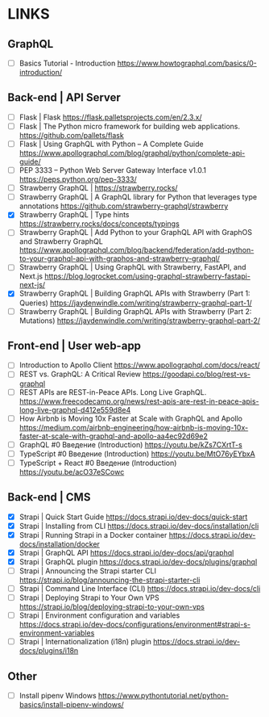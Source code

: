 # LINKS

## GraphQL

- [ ] Basics Tutorial - Introduction https://www.howtographql.com/basics/0-introduction/

## Back-end | API Server

- [ ] Flask | Flask https://flask.palletsprojects.com/en/2.3.x/
- [ ] Flask | The Python micro framework for building web applications. https://github.com/pallets/flask
- [ ] Flask | Using GraphQL with Python – A Complete Guide https://www.apollographql.com/blog/graphql/python/complete-api-guide/
- [ ] PEP 3333 – Python Web Server Gateway Interface v1.0.1 https://peps.python.org/pep-3333/
- [ ] Strawberry GraphQL | https://strawberry.rocks/
- [ ] Strawberry GraphQL | A GraphQL library for Python that leverages type annotations https://github.com/strawberry-graphql/strawberry
- [x] Strawberry GraphQL | Type hints https://strawberry.rocks/docs/concepts/typings
- [ ] Strawberry GraphQL | Add Python to your GraphQL API with GraphOS and Strawberry GraphQL https://www.apollographql.com/blog/backend/federation/add-python-to-your-graphql-api-with-graphos-and-strawberry-graphql/
- [ ] Strawberry GraphQL | Using GraphQL with Strawberry, FastAPI, and Next.js https://blog.logrocket.com/using-graphql-strawberry-fastapi-next-js/
- [x] Strawberry GraphQL | Building GraphQL APIs with Strawberry (Part 1: Queries) https://jaydenwindle.com/writing/strawberry-graphql-part-1/
- [ ] Strawberry GraphQL | Building GraphQL APIs with Strawberry (Part 2: Mutations) https://jaydenwindle.com/writing/strawberry-graphql-part-2/

## Front-end | User web-app

- [ ] Introduction to Apollo Client https://www.apollographql.com/docs/react/
- [ ] REST vs. GraphQL: A Critical Review https://goodapi.co/blog/rest-vs-graphql
- [ ] REST APIs are REST-in-Peace APIs. Long Live GraphQL. https://www.freecodecamp.org/news/rest-apis-are-rest-in-peace-apis-long-live-graphql-d412e559d8e4
- [ ] How Airbnb is Moving 10x Faster at Scale with GraphQL and Apollo https://medium.com/airbnb-engineering/how-airbnb-is-moving-10x-faster-at-scale-with-graphql-and-apollo-aa4ec92d69e2
- [ ] GraphQL #0 Введение (Introduction) https://youtu.be/kZs7CXrtT-s
- [ ] TypeScript #0 Введение (Introduction) https://youtu.be/MtO76yEYbxA
- [ ] TypeScript + React #0 Введение (Introduction) https://youtu.be/acO37eSCowc

## Back-end | CMS

- [x] Strapi | Quick Start Guide https://docs.strapi.io/dev-docs/quick-start
- [x] Strapi | Installing from CLI https://docs.strapi.io/dev-docs/installation/cli
- [x] Strapi | Running Strapi in a Docker container https://docs.strapi.io/dev-docs/installation/docker
- [x] Strapi | GraphQL API https://docs.strapi.io/dev-docs/api/graphql
- [x] Strapi | GraphQL plugin https://docs.strapi.io/dev-docs/plugins/graphql
- [ ] Strapi | Announcing the Strapi starter CLI https://strapi.io/blog/announcing-the-strapi-starter-cli
- [ ] Strapi | Command Line Interface (CLI) https://docs.strapi.io/dev-docs/cli
- [ ] Strapi | Deploying Strapi to Your Own VPS https://strapi.io/blog/deploying-strapi-to-your-own-vps
- [ ] Strapi | Environment configuration and variables https://docs.strapi.io/dev-docs/configurations/environment#strapi-s-environment-variables
- [ ] Strapi | Internationalization (i18n) plugin https://docs.strapi.io/dev-docs/plugins/i18n

## Other

- [ ] Install pipenv Windows https://www.pythontutorial.net/python-basics/install-pipenv-windows/
